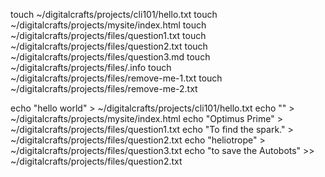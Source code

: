 [//]: # "Using markdown syntax, list each command on a separate, numbered line that completes the exercise detailed in README.md"

touch ~/digitalcrafts/projects/cli101/hello.txt
touch ~/digitalcrafts/projects/mysite/index.html
touch ~/digitalcrafts/projects/files/question1.txt
touch ~/digitalcrafts/projects/files/question2.txt
touch ~/digitalcrafts/projects/files/question3.md
touch ~/digitalcrafts/projects/files/<someCompany>.info
touch ~/digitalcrafts/projects/files/remove-me-1.txt
touch ~/digitalcrafts/projects/files/remove-me-2.txt

echo "hello world" > ~/digitalcrafts/projects/cli101/hello.txt
echo "<html></html>" > ~/digitalcrafts/projects/mysite/index.html
echo "Optimus Prime" > ~/digitalcrafts/projects/files/question1.txt
echo "To find the spark." > ~/digitalcrafts/projects/files/question2.txt
echo "heliotrope" > ~/digitalcrafts/projects/files/question3.txt
echo "to save the Autobots" >> ~/digitalcrafts/projects/files/question2.txt
